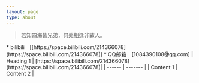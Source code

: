 ```yaml
---
layout: page
type: about
---
```

<blockquote class="blockquote-center">若知四海皆兄弟，何处相逢非故人。</blockquote>
 * bilibili&emsp;[[https://space.bilibili.com/214366078](https://space.bilibili.com/214366078)]  
 * QQ邮箱&emsp;[1084390108@qq.com]
 | Heading 1 | [https://space.bilibili.com/214366078](https://space.bilibili.com/214366078)|
 | ------ | ------- |
 | Content 1 | Content 2 |
